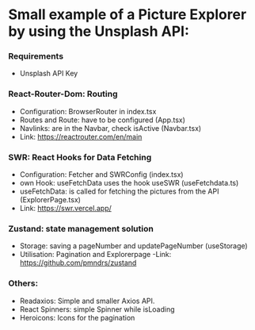 # Small example of a Picture Explorer by using the Unsplash API:

### Requirements 
  - Unsplash API Key


### React-Router-Dom: Routing
  - Configuration: BrowserRouter in index.tsx
  - Routes and Route: have to be configured (App.tsx)
  - Navlinks: are in the Navbar, check isActive (Navbar.tsx)
  - Link: https://reactrouter.com/en/main


### SWR: React Hooks for Data Fetching
  - Configuration: Fetcher and SWRConfig (index.tsx)
  - own Hook: useFetchData uses the hook useSWR (useFetchdata.ts)
  - useFetchData: is called for fetching the pictures from the API (ExplorerPage.tsx)
  - Link: https://swr.vercel.app/



### Zustand: state management solution
  - Storage: saving a pageNumber and updatePageNumber (useStorage)
  - Utilisation: Pagination and Explorerpage
  -Link: https://github.com/pmndrs/zustand

### Others:
- Readaxios: Simple and smaller Axios API.
- React Spinners: simple Spinner while isLoading
- Heroicons: Icons for the pagination
